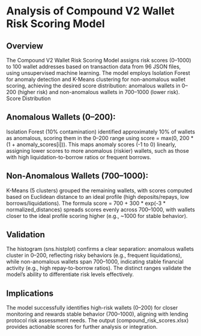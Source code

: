 # Analysis of Compound V2 Wallet Risk Scoring Model

## Overview
The Compound V2 Wallet Risk Scoring Model assigns risk scores (0–1000) to 100 wallet addresses based on transaction data from 96 JSON files, using unsupervised machine learning. The model employs Isolation Forest for anomaly detection and K-Means clustering for non-anomalous wallet scoring, achieving the desired score distribution: anomalous wallets in 0–200 (higher risk) and non-anomalous wallets in 700–1000 (lower risk).
Score Distribution

## Anomalous Wallets (0–200): 
Isolation Forest (10% contamination) identified approximately 10% of wallets as anomalous, scoring them in the 0–200 range using score = max(0, 200 * (1 + anomaly_scores[i])). This maps anomaly scores (-1 to 0) linearly, assigning lower scores to more anomalous (riskier) wallets, such as those with high liquidation-to-borrow ratios or frequent borrows.

## Non-Anomalous Wallets (700–1000): 
K-Means (5 clusters) grouped the remaining wallets, with scores computed based on Euclidean distance to an ideal profile (high deposits/repays, low borrows/liquidations). The formula score = 700 + 300 * exp(-3 * normalized_distances) spreads scores evenly across 700–1000, with wallets closer to the ideal profile scoring higher (e.g., ~1000 for stable behavior).

## Validation
The histogram (sns.histplot) confirms a clear separation: anomalous wallets cluster in 0–200, reflecting risky behaviors (e.g., frequent liquidations), while non-anomalous wallets span 700–1000, indicating stable financial activity (e.g., high repay-to-borrow ratios). The distinct ranges validate the model’s ability to differentiate risk levels effectively.

## Implications
The model successfully identifies high-risk wallets (0–200) for closer monitoring and rewards stable behavior (700–1000), aligning with lending protocol risk assessment needs. The output (compound_risk_scores.xlsx) provides actionable scores for further analysis or integration.
